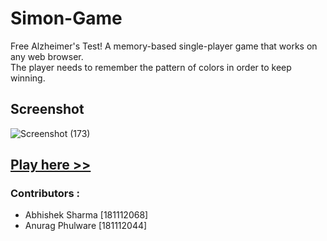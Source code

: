 # Simon-Game
Free Alzheimer's Test!
A memory-based single-player game that works on any web browser.  
The player needs to remember the pattern of colors in order to keep winning.

## Screenshot
![Screenshot (173)](https://user-images.githubusercontent.com/71843674/125126033-23bd3800-e118-11eb-85d2-82d750ea331e.png)

## [Play here >>](https://anuragreacts.github.io/Simon-Game/)

### Contributors :
* Abhishek Sharma [181112068]
* Anurag Phulware [181112044]
